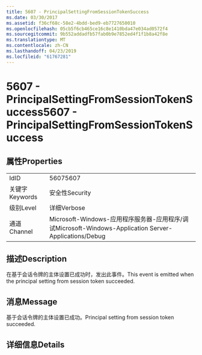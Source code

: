 ```yaml
---
title: 5607 - PrincipalSettingFromSessionTokenSuccess
ms.date: 03/30/2017
ms.assetid: f36cf68c-58e2-4bdd-bed9-eb7727650010
ms.openlocfilehash: 05cb5f6cb465ce16c8e1410bda47e034ad0572f4
ms.sourcegitcommit: 9b552addadfb57fab0b9e7852ed4f1f1b8a42f8e
ms.translationtype: MT
ms.contentlocale: zh-CN
ms.lasthandoff: 04/23/2019
ms.locfileid: "61767281"
---
```

# <a name="5607---principalsettingfromsessiontokensuccess"></a><span data-ttu-id="bfdcd-102">5607 - PrincipalSettingFromSessionTokenSuccess</span><span class="sxs-lookup"><span data-stu-id="bfdcd-102">5607 - PrincipalSettingFromSessionTokenSuccess</span></span>
## <a name="properties"></a><span data-ttu-id="bfdcd-103">属性</span><span class="sxs-lookup"><span data-stu-id="bfdcd-103">Properties</span></span>  
  
|||  
|-|-|  
|<span data-ttu-id="bfdcd-104">Id</span><span class="sxs-lookup"><span data-stu-id="bfdcd-104">ID</span></span>|<span data-ttu-id="bfdcd-105">5607</span><span class="sxs-lookup"><span data-stu-id="bfdcd-105">5607</span></span>|  
|<span data-ttu-id="bfdcd-106">关键字</span><span class="sxs-lookup"><span data-stu-id="bfdcd-106">Keywords</span></span>|<span data-ttu-id="bfdcd-107">安全性</span><span class="sxs-lookup"><span data-stu-id="bfdcd-107">Security</span></span>|  
|<span data-ttu-id="bfdcd-108">级别</span><span class="sxs-lookup"><span data-stu-id="bfdcd-108">Level</span></span>|<span data-ttu-id="bfdcd-109">详细</span><span class="sxs-lookup"><span data-stu-id="bfdcd-109">Verbose</span></span>|  
|<span data-ttu-id="bfdcd-110">通道</span><span class="sxs-lookup"><span data-stu-id="bfdcd-110">Channel</span></span>|<span data-ttu-id="bfdcd-111">Microsoft-Windows-应用程序服务器-应用程序/调试</span><span class="sxs-lookup"><span data-stu-id="bfdcd-111">Microsoft-Windows-Application Server-Applications/Debug</span></span>|  
  
## <a name="description"></a><span data-ttu-id="bfdcd-112">描述</span><span class="sxs-lookup"><span data-stu-id="bfdcd-112">Description</span></span>  
 <span data-ttu-id="bfdcd-113">在基于会话令牌的主体设置已成功时，发出此事件。</span><span class="sxs-lookup"><span data-stu-id="bfdcd-113">This event is emitted when the principal setting from session token succeeded.</span></span>  
  
## <a name="message"></a><span data-ttu-id="bfdcd-114">消息</span><span class="sxs-lookup"><span data-stu-id="bfdcd-114">Message</span></span>  
 <span data-ttu-id="bfdcd-115">基于会话令牌的主体设置已成功。</span><span class="sxs-lookup"><span data-stu-id="bfdcd-115">Principal setting from session token succeeded.</span></span>  
  
## <a name="details"></a><span data-ttu-id="bfdcd-116">详细信息</span><span class="sxs-lookup"><span data-stu-id="bfdcd-116">Details</span></span>
